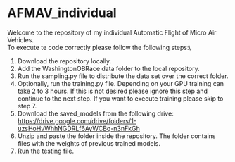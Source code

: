 # AFMAV_individual
Welcome to the repository of my individual Automatic Flight of Micro Air Vehicles.\
To execute te code correctly please follow the following steps:\

1. Download the repository locally.
2. Add the WashingtonOBRace data folder to the local repository.
3. Run the sampling.py file to distribute the data set over the correct folder.
4. Optionally, run the training.py file. Depending on your GPU training can take 2 to 3 hours. If this is not desired please ignore this step and continue to the next step. If you want to execute training please skip to step 7.
5. Download the saved_models from the following drive: https://drive.google.com/drive/folders/1-uzsHoHvWhhNGDRLf6AyWCBq-n3nFkGh
6. Unzip and paste the folder inside the repository. The folder contains files with the weights of previous trained models.
7. Run the testing file.
